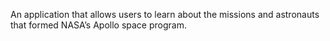 An application that allows users to learn about the missions and astronauts that formed NASA’s Apollo space program.
